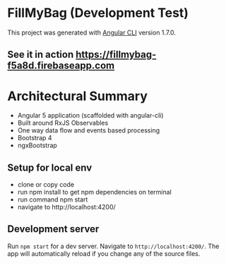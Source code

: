 # FillMyBag (Development Test)

This project was generated with [Angular CLI](https://github.com/angular/angular-cli) version 1.7.0.

## See it in action https://fillmybag-f5a8d.firebaseapp.com

# Architectural Summary

* Angular 5 application (scaffolded with angular-cli)
* Built around RxJS Observables
* One way data flow and events based processing
* Bootstrap 4
* ngxBootstrap

## Setup for local env

* clone or copy code
* run npm install to get npm dependencies on terminal
* run command npm start 
* navigate to http://localhost:4200/

## Development server

Run `npm start` for a dev server. Navigate to `http://localhost:4200/`. The app will automatically reload if you change any of the source files.


